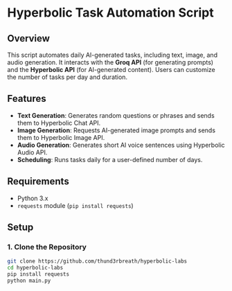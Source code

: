 # Hyperbolic Task Automation Script  

## Overview  
This script automates daily AI-generated tasks, including text, image, and audio generation. It interacts with the **Groq API** (for generating prompts) and the **Hyperbolic API** (for AI-generated content). Users can customize the number of tasks per day and duration.  

## Features  
- **Text Generation**: Generates random questions or phrases and sends them to Hyperbolic Chat API.  
- **Image Generation**: Requests AI-generated image prompts and sends them to Hyperbolic Image API.  
- **Audio Generation**: Generates short AI voice sentences using Hyperbolic Audio API.  
- **Scheduling**: Runs tasks daily for a user-defined number of days.  

## Requirements  
- Python 3.x  
- `requests` module (`pip install requests`)  

## Setup  

### 1. Clone the Repository  
```bash
git clone https://github.com/thund3rbreath/hyperbolic-labs
cd hyperbolic-labs
pip install requests
python main.py

